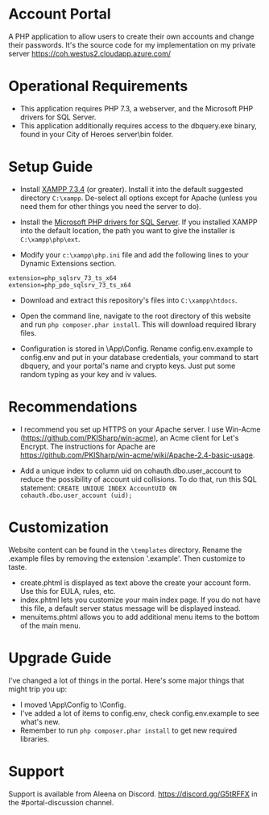 # Account Portal

A PHP application to allow users to create their own accounts and change their passwords. It's the source code for my implementation on my private server https://coh.westus2.cloudapp.azure.com/

# Operational Requirements

* This application requires PHP 7.3, a webserver, and the Microsoft PHP drivers for SQL Server.
* This application additionally requires access to the dbquery.exe binary, found in your City of Heroes server\bin folder.

# Setup Guide

* Install [XAMPP 7.3.4](https://www.apachefriends.org/index.html) (or greater). Install it into the default suggested directory `C:\xampp`. De-select all options except for Apache (unless you need them for other things you need the server to do).

* Install the [Microsoft PHP drivers for SQL Server](https://www.microsoft.com/en-us/download/details.aspx?id=57916). If you installed XAMPP into the default location, the path you want to give the installer is `C:\xampp\php\ext`.

* Modify your `c:\xampp\php.ini` file and add the following lines to your Dynamic Extensions section.
```
extension=php_sqlsrv_73_ts_x64
extension=php_pdo_sqlsrv_73_ts_x64
```

* Download and extract this repository's files into `C:\xampp\htdocs`.

* Open the command line, navigate to the root directory of this website and run `php composer.phar install`. This will download required library files.

* Configuration is stored in \App\Config. Rename config.env.example to config.env and put in your database credentials, your command to start dbquery, and your portal's name and crypto keys. Just put some random typing as your key and iv values.

# Recommendations

* I recommend you set up HTTPS on your Apache server. I use Win-Acme (https://github.com/PKISharp/win-acme), an Acme client for Let's Encrypt. The instructions for Apache are https://github.com/PKISharp/win-acme/wiki/Apache-2.4-basic-usage.

* Add a unique index to column uid on cohauth.dbo.user_account to reduce the possibility of account uid collisions. To do that, run this SQL statement: ```CREATE UNIQUE INDEX AccountUID ON cohauth.dbo.user_account (uid);```

# Customization

Website content can be found in the `\templates` directory. Rename the .example files by removing the extension '.example'. Then customize to taste.

* create.phtml is displayed as text above the create your account form. Use this for EULA, rules, etc.
* index.phtml lets you customize your main index page. If you do not have this file, a default server status message will be displayed instead.
* menuitems.phtml allows you to add additional menu items to the bottom of the main menu.

# Upgrade Guide

I've changed a lot of things in the portal. Here's some major things that might trip you up:
* I moved \App\Config to \Config.
* I've added a lot of items to config.env, check config.env.example to see what's new.
* Remember to run `php composer.phar install` to get new required libraries.

# Support

Support is available from Aleena on Discord. https://discord.gg/G5tRFFX in the #portal-discussion channel.
